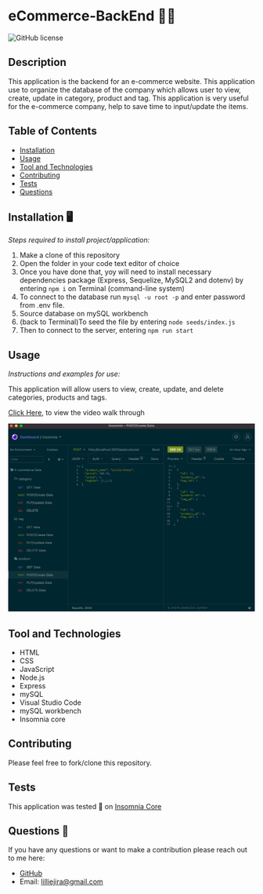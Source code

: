 # eCommerce-BackEnd 👩‍💻
![GitHub license](https://img.shields.io/badge/license-MIT-yellow.svg) 

## Description
This application is the backend for an e-commerce website. This application use to organize the database of the company which allows user to view, create, update in category, product and tag. 
This application is very useful for the e-commerce company, help to save time to input/update the items. 

## Table of Contents 
- [Installation](#installation)
- [Usage](#usage)
- [Tool and Technologies](#tool-and-Technologies)
- [Contributing](#contributing)
- [Tests](#tests)
- [Questions](#questions)

## Installation 🖥️
*Steps required to install project/application:*

1.	Make a clone of this repository
2.	Open the folder in your code text editor of choice
3.	Once you have done that, yoy will need to install necessary dependencies package (Express, Sequelize, MySQL2 and dotenv) by entering `npm i` on Terminal (command-line system)
4. To connect to the database run `mysql -u root -p` and enter password from .env file. 
5. Source database on mySQL workbench 
6. (back to Terminal)To seed the file by entering `node seeds/index.js`
7. Then to connect to the server, entering `npm run start`


## Usage 
*Instructions and examples for use:* 

This application will allow users to view, create, update, and delete categories, products and tags. 

[Click Here](https://drive.google.com/file/d/1EyAJwVeNng_EiG54blSU-L0dny-YE-mX/view?usp=sharing), to view the video walk through

![Screenshot](https://github.com/Lilliemefie/eCommerce-BackEnd/blob/main/assets/Screen%20Shot%20e-commerce.png)


## Tool and Technologies 
- HTML
- CSS
- JavaScript
- Node.js
- Express 
- mySQL
- Visual Studio Code
- mySQL workbench
- Insomnia core 

## Contributing
Please feel free to fork/clone this repository.

## Tests
This application was tested 🧪 on [Insomnia Core](https://insomnia.rest/products/insomnia)

## Questions :memo:
If you have any questions or want to make a contribution please reach out to me here: 

* [GitHub](https://github.com/lilliemefie/)  
* Email: lilliejira@gmail.com